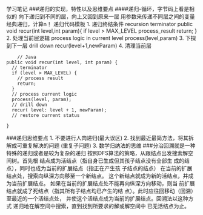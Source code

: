学习笔记
###递归的实现，特性以及思维要点
####递归-循环，字节码上看是相似的
	向下递归到不同的层，向上又回到原来一层
	用参数来传递不同层之间的变量
	经典递归，计算n！
	递归代码模板
	1. 递归终结条件 recursion terminator
	public void recur(int level,int param){
		if level > MAX_LEVEL
		process_result
		return;
		}
	2. 处理当前层逻辑 process logic in current level
		process(level,param)
	3. 下探到下一层 drill down 
		recur(level+1,newParam)
	4. 清理当前层
	
		// Java
	public void recur(int level, int param) { 
	  // terminator 
	  if (level > MAX_LEVEL) { 
		// process result 
		return; 
	  }
	  // process current logic 
	  process(level, param); 
	  // drill down 
	  recur( level: level + 1, newParam); 
	  // restore current status 
	 
	}
###递归思维要点
	1. 不要进行人肉递归(最大误区)
	2. 找到最近最简方法，将其拆解成可重复解决的问题
	(重复子问题)
	3. 数学归纳法的思维
###分治回溯就是一种特殊的递归或者是较为复杂的递归
按照DFS算法的策略，从跟结点出发搜索解空间树。首先根
结点成为活结点（指自身已生成但其孩子结点没有全部生
成的结点），同时也成为当前的扩展结点（指正在产生孩
子结点的结点）
在当前的扩展结点处，搜索向纵深方向移至一个新结点。
这个新结点就成为新的活结点，并成为当前扩展结点。
如果在当前的扩展结点处不能再向纵深方向移动，则当
前扩展结点就成了死结点（指其所有子结点均已产生的结
点）。此时应往回移动（回溯）至最近的一个活结点处，
并使这个活结点成为当前的扩展结点。回溯法以这种方式
递归地在解空间中搜索，直到找到所要求的解或解空间中
已无活结点为止。
